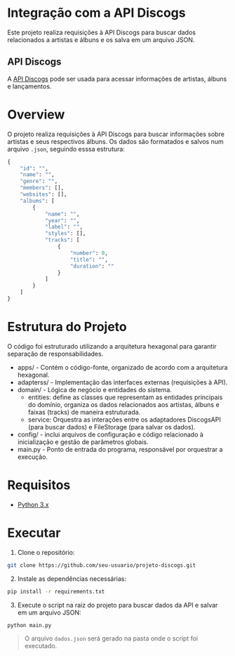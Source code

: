 # Integração com a API Discogs

Este projeto realiza requisições à API Discogs para buscar dados relacionados a artistas e álbuns e os salva em um arquivo JSON. 

## API Discogs
A [API Discogs](https://www.discogs.com/developers) pode ser usada para acessar informações de artistas, álbuns e lançamentos.

# Overview
O projeto realiza requisições à API Discogs para buscar informações sobre artistas e seus respectivos álbuns. Os dados são formatados e salvos num arquivo `.json`, seguindo esssa estrutura:

```python
{
    "id": "",
    "name": "",
    "genre": "",
    "members": [],
    "websites": [],
    "albums": [
        {
            "name": "",
            "year": "",
            "label": "",
            "styles": [],
            "tracks": [
                {
                    "number": 0,
                    "title": "",
                    "duration": ""
                }
            ]
        }
    ]
}
```

# Estrutura do Projeto

O código foi estruturado utilizando a arquitetura hexagonal para garantir separação de responsabilidades.

- apps/ - Contém o código-fonte, organizado de acordo com a arquitetura hexagonal.
- adapterss/ - Implementação das interfaces externas (requisições à API).
- domain/ - Lógica de negócio e entidades do sistema.
    - entities: define as classes que representam as entidades principais do domínio, organiza os dados relacionados aos artistas, álbuns e faixas (tracks) de maneira estruturada.
    - service: Orquestra as interações entre os adaptadores DiscogsAPI (para buscar dados) e    FileStorage (para salvar os dados).
- config/ - inclui arquivos de configuração e código relacionado à inicialização e gestão de parâmetros globais.
- main.py - Ponto de entrada do programa, responsável por orquestrar a execução.

# Requisitos
- [Python 3.x](https://www.python.org/doc/)


# Executar

1. Clone o repositório:
```bash
git clone https://github.com/seu-usuario/projeto-discogs.git
```

2. Instale as dependências necessárias:
```bash
pip install -r requirements.txt
```

3. Execute o script na raiz do projeto para buscar dados da API e salvar em um arquivo JSON:
```bash
python main.py
```

> O arquivo `dados.json` será gerado na pasta onde o script foi executado.
